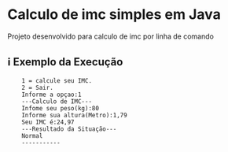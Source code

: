 # Calculo de imc simples em Java

Projeto desenvolvido para calculo de imc por linha de comando

## :information_source: Exemplo da Execução

```
    1 = calcule seu IMC.
    2 = Sair.
    Informe a opçao:1
    ---Calculo de IMC---
    Infome seu peso(kg):80
    Informe sua altura(Metro):1,79
    Seu IMC é:24,97 
    ---Resultado da Situação---
    Normal
    -----------
```
